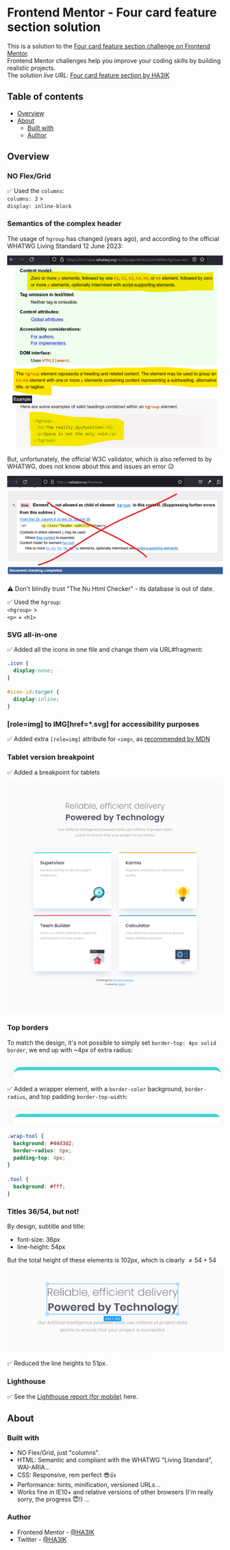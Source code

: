 # Frontend Mentor - Four card feature section solution

This is a solution to the [Four card feature section challenge on Frontend Mentor](https://www.frontendmentor.io/challenges/four-card-feature-section-weK1eFYK).  
Frontend Mentor challenges help you improve your coding skills by building realistic projects.  
The solution *live URL*: [Four card feature section by HA3IK](https://ha3ik.github.io/fep/four-card-feature-section)

## Table of contents

- [Overview](#overview)
- [About](#about)
  - [Built with](#built-with)
  - [Author](#author)

## Overview

### NO Flex/Grid

✅ Used the `columns`:  
`columns: 3` >  
`display: inline-block`

### Semantics of the complex header

The usage of `hgroup` has changed (years ago), and according to the official WHATWG Living Standard <time datetime="2023-06-12">12 June 2023</time>:

![The WHATWG standard for the hgroup tag](_challenge/screenshot/hgroup-whatwg.png)

But, unfortunately, the official W3C validator, which is also referred to by WHATWG, does not know about this and issues an error 😥

![The Nu Html Checker error about the hgroup tag](_challenge/screenshot/hgroup-validator-bug.png)

⚠️ Don't blindly trust "The Nu Html Checker" - its database is out of date.

✅ Used the `hgroup`:  
`<hgroup>` >  
`<p>` + `<h1>`

### SVG all-in-one

✅ Added all the icons in one file and change them via URL#fragment:
```css
.icon {
  display:none;
}

#icon-id:target {
  display:inline;
}
```

### \[role=img] to IMG\[href=*.svg] for accessibility purposes

✅ Added extra `[role=img]` attribute for `<img>`, as [recommended by MDN](https://webkit.org/b/216364)

### Tablet version breakpoint

✅ Added a breakpoint for tablets

![Tablet version](_challenge/screenshot/tablet-version.png)

### Top borders

To match the design, it's not possible to simply set `border-top: 4px solid border`, we end up with ~4px of extra radius:

![~4px of extra radius on border-top](_challenge/screenshot/border-solid.png)

✅ Added a wrapper element, with a `border-color` background, `border-radius`, and top padding `border-top-width`:

![border-top according to design](_challenge/screenshot/border-padding.png)

```css
.wrap-tool {
  background: #44d3d2;
  border-radius: 8px;
  padding-top: 4px;
}

.tool {
  background: #fff;
}
```

### Titles 36/54, but not!

By design, subtitle and title:
- font-size: 36px
- line-height: 54px

But the total height of these elements is 102px, which is clearly $` ≠ 54 + 54 `$

![Title group height](_challenge/screenshot/title-group.png)

✅ Reduced the line heights to 51px.

### Lighthouse

✅ See the [Lighthouse report (for mobile)](https://ha3ik.github.io/fep/four-card-feature-section/_challenge/lighthouse-report-mob.html) here.

## About

### Built with

- NO Flex/Grid, just "columns".
- HTML: Semantic and compliant with the WHATWG "Living Standard", WAI-ARIA…
- CSS: Responsive, rem perfect 😎👍
- Performance: hints, minification, versioned URLs…
- Works fine in IE10+ and relative versions of other browsers (I'm really sorry, the progress 😇!)
  …

### Author

- Frontend Mentor - [@HA3IK](https://www.frontendmentor.io/profile/ha3ik)
- Twitter - [@HA3IK](https://www.twitter.com/ha3ik)
